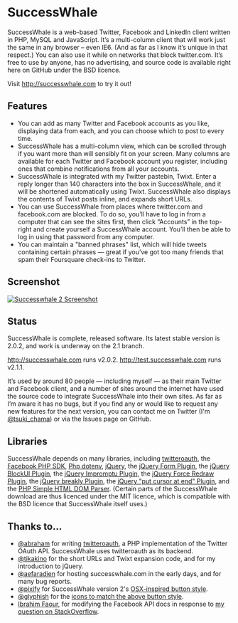 SuccessWhale
============

SuccessWhale is a web-based Twitter, Facebook and LinkedIn client written in PHP, MySQL and JavaScript. It’s a multi-column client that will work just the same in any browser – even IE6. (And as far as I know it’s unique in that respect.) You can also use it while on networks that block twitter.com. It’s free to use by anyone, has no advertising, and source code is available right here on GitHub under the BSD licence.

Visit http://successwhale.com to try it out!

Features
--------

* You can add as many Twitter and Facebook accounts as you like, displaying data from each, and you can choose which to post to every time.
* SuccessWhale has a multi-column view, which can be scrolled through if you want more than will sensibly fit on your screen. Many columns are available for each Twitter and Facebook account you register, including ones that combine notifications from all your accounts.
* SuccessWhale is integrated with my Twitter pastebin, Twixt. Enter a reply longer than 140 characters into the box in SuccessWhale, and it will be shortened automatically using Twixt. SuccessWhale also displays the contents of Twixt posts inline, and expands short URLs.
* You can use SuccessWhale from places where twitter.com and facebook.com are blocked. To do so, you’ll have to log in from a computer that can see the sites first, then click “Accounts” in the top-right and create yourself a SuccessWhale account. You’ll then be able to log in using that password from any computer.
* You can maintain a "banned phrases" list, which will hide tweets containing certain phrases — great if you’ve got too many friends that spam their Foursquare check-ins to Twitter.

Screenshot
----------

[![Successwhale 2 Screenshot](http://onlydreaming.net/wp-content/uploads/2009/08/successwhale-2.0-screenshot-300x159.png)](http://onlydreaming.net/wp-content/uploads/2009/08/successwhale-2.0-screenshot.png)

Status
------

SuccessWhale is complete, released software.  Its latest stable version is 2.0.2, and work is underway on the 2.1 branch.

http://successwhale.com runs v2.0.2.
http://test.successwhale.com runs v2.1.1.

It’s used by around 80 people — including myself — as their main Twitter and Facebook client, and a number of sites around the internet have used the source code to integrate SuccessWhale into their own sites. As far as I’m aware it has no bugs, but if you find any or would like to request any new features for the next version, you can contact me on Twitter (I'm [@tsuki_chama](http://www.twitter.com/tsuki_chama)) or via the Issues page on GitHub.

Libraries
---------

SuccessWhale depends on many libraries, including [twitteroauth](http://github.com/abraham/twitteroauth), the [Facebook PHP SDK](https://github.com/facebook/php-sdk), [Php dotenv](https://github.com/vlucas/phpdotenv), [jQuery](http://jquery.com/), the [jQuery Form Plugin](http://jquery.malsup.com/form/), the [jQuery BlockUI Plugin](http://jquery.malsup.com/block/), the [jQuery Impromptu Plugin](http://trentrichardson.com/Impromptu/), the [jQuery Force Redraw Plugin](http://plugins.jquery.com/project/force_redraw), the [jQuery breakly Plugin](http://plugins.jquery.com/project/Breakly), the [jQuery "put cursor at end" Plugin](http://plugins.jquery.com/project/PutCursorAtEnd), and the [PHP Simple HTML DOM Parser](http://simplehtmldom.sourceforge.net/). (Certain parts of the SuccessWhale download are thus licenced under the MIT licence, which is compatible with the BSD licence that SuccessWhale itself uses.)

Thanks to...
------------

  * [@abraham](http://www.twitter.com/abraham) for writing [twitteroauth](http://github.com/abraham/twitteroauth), a PHP implementation of the Twitter OAuth API. SuccessWhale uses twitteroauth as its backend.
  * [@tikakino](http://www.twitter.com/tikakino) for the short URLs and Twixt expansion code, and for my introduction to jQuery.
  * [@aefaradien](http://www.twitter.com/aefaradien) for hosting successwhale.com in the early days, and for many bug reports.
  * [@pixify](http://www.twitter.com/pixify) for SuccessWhale version 2's [OSX-inspired button style](http://pixify.com/blog/use-os-x-lion-to-improve-your-ui/).
  * [@glyphish](http://www.twitter.com/pixify) for the [icons to match the above button style](http://glyphish.com/).
  * [Ibrahim Faour](http://stackoverflow.com/users/337227/ifaour), for modifying the Facebook API docs in response to [my question on StackOverflow](http://stackoverflow.com/questions/7122394/in-the-facebook-api-how-can-i-retrieve-the-source-object-from-a-notification-obj).
